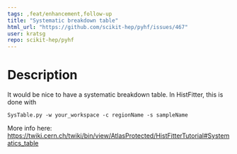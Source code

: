 ```yaml
---
tags: ,feat/enhancement,follow-up
title: "Systematic breakdown table"
html_url: "https://github.com/scikit-hep/pyhf/issues/467"
user: kratsg
repo: scikit-hep/pyhf
---
```


# Description

It would be nice to have a systematic breakdown table. In HistFitter, this is done with

```
SysTable.py -w your_workspace -c regionName -s sampleName
```

More info here: https://twiki.cern.ch/twiki/bin/view/AtlasProtected/HistFitterTutorial#Systematics_table
